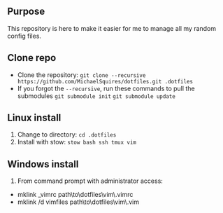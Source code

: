 ## Purpose
This repository is here to make it easier for me to manage all my random config files.

## Clone repo

- Clone the repository: `git clone --recursive https://github.com/MichaelSquires/dotfiles.git .dotfiles`
- If you forgot the `--recursive`, run these commands to pull the submodules
  `git submodule init`
  `git submodule update`

## Linux install

1. Change to directory: `cd .dotfiles`
1. Install with stow: `stow bash ssh tmux vim`

## Windows install

1. From command prompt with administrator access:
  - mklink _vimrc path\\to\\dotfiles\\vim\\.vimrc
  - mklink /d vimfiles path\\to\\dotfiles\\vim\\.vim
